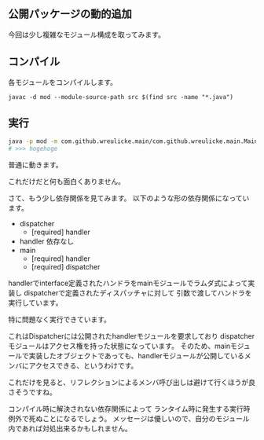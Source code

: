 ## 公開パッケージの動的追加

今回は少し複雑なモジュール構成を取ってみます。


## コンパイル

各モジュールをコンパイルします。

```
javac -d mod --module-source-path src $(find src -name "*.java")
```

## 実行

```bash
java -p mod -m com.github.wreulicke.main/com.github.wreulicke.main.MainClass
# >>> hogehoge
```

普通に動きます。

これだけだと何も面白くありません。

さて、もう少し依存関係を見てみます。
以下のような形の依存関係になっています。

* dispatcher 
  * [required] handler
* handler 依存なし
* main
  * [required] handler
  * [required] dispatcher

handlerでinterface定義されたハンドラをmainモジュールでラムダ式によって実装し
dispatcherで定義されたディスパッチャに対して
引数で渡してハンドラを実行しています。

特に問題なく実行できています。

これはDispatcherには公開されたhandlerモジュールを要求しており
dispatcherモジュールはアクセス権を持った状態になっています。
そのため、mainモジュールで実装したオブジェクトであっても、handlerモジュールが公開しているメンバにアクセスできる、というわけです。

これだけを見ると、リフレクションによるメンバ呼び出しは避けて行くほうが良さそうですね。

コンパイル時に解決されない依存関係によって
ランタイム時に発生する実行時例外で死ぬことになるでしょう。
メッセージは優しいので、自分のモジュール内であれば対処出来るかもしれません。